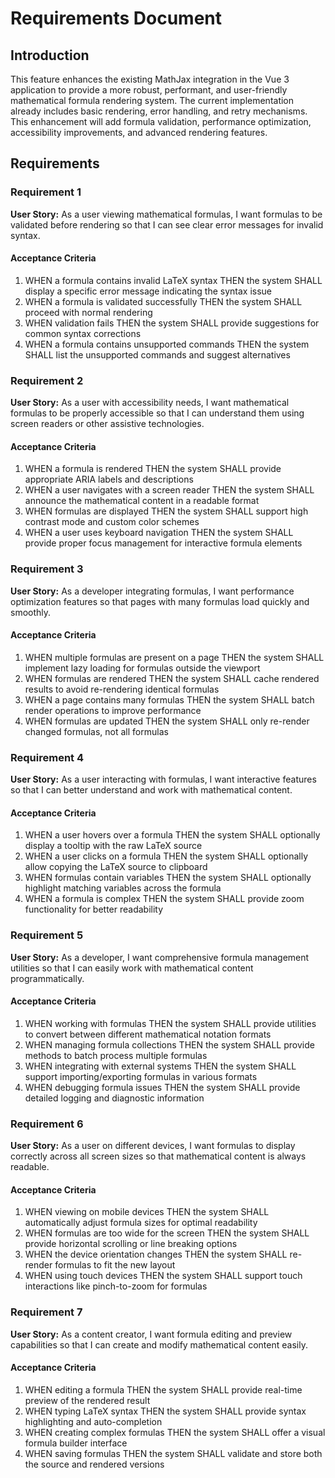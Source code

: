 # Requirements Document

## Introduction

This feature enhances the existing MathJax integration in the Vue 3 application to provide a more robust, performant, and user-friendly mathematical formula rendering system. The current implementation already includes basic rendering, error handling, and retry mechanisms. This enhancement will add formula validation, performance optimization, accessibility improvements, and advanced rendering features.

## Requirements

### Requirement 1

**User Story:** As a user viewing mathematical formulas, I want formulas to be validated before rendering so that I can see clear error messages for invalid syntax.

#### Acceptance Criteria

1. WHEN a formula contains invalid LaTeX syntax THEN the system SHALL display a specific error message indicating the syntax issue
2. WHEN a formula is validated successfully THEN the system SHALL proceed with normal rendering
3. WHEN validation fails THEN the system SHALL provide suggestions for common syntax corrections
4. WHEN a formula contains unsupported commands THEN the system SHALL list the unsupported commands and suggest alternatives

### Requirement 2

**User Story:** As a user with accessibility needs, I want mathematical formulas to be properly accessible so that I can understand them using screen readers or other assistive technologies.

#### Acceptance Criteria

1. WHEN a formula is rendered THEN the system SHALL provide appropriate ARIA labels and descriptions
2. WHEN a user navigates with a screen reader THEN the system SHALL announce the mathematical content in a readable format
3. WHEN formulas are displayed THEN the system SHALL support high contrast mode and custom color schemes
4. WHEN a user uses keyboard navigation THEN the system SHALL provide proper focus management for interactive formula elements

### Requirement 3

**User Story:** As a developer integrating formulas, I want performance optimization features so that pages with many formulas load quickly and smoothly.

#### Acceptance Criteria

1. WHEN multiple formulas are present on a page THEN the system SHALL implement lazy loading for formulas outside the viewport
2. WHEN formulas are rendered THEN the system SHALL cache rendered results to avoid re-rendering identical formulas
3. WHEN a page contains many formulas THEN the system SHALL batch render operations to improve performance
4. WHEN formulas are updated THEN the system SHALL only re-render changed formulas, not all formulas

### Requirement 4

**User Story:** As a user interacting with formulas, I want interactive features so that I can better understand and work with mathematical content.

#### Acceptance Criteria

1. WHEN a user hovers over a formula THEN the system SHALL optionally display a tooltip with the raw LaTeX source
2. WHEN a user clicks on a formula THEN the system SHALL optionally allow copying the LaTeX source to clipboard
3. WHEN formulas contain variables THEN the system SHALL optionally highlight matching variables across the formula
4. WHEN a formula is complex THEN the system SHALL provide zoom functionality for better readability

### Requirement 5

**User Story:** As a developer, I want comprehensive formula management utilities so that I can easily work with mathematical content programmatically.

#### Acceptance Criteria

1. WHEN working with formulas THEN the system SHALL provide utilities to convert between different mathematical notation formats
2. WHEN managing formula collections THEN the system SHALL provide methods to batch process multiple formulas
3. WHEN integrating with external systems THEN the system SHALL support importing/exporting formulas in various formats
4. WHEN debugging formula issues THEN the system SHALL provide detailed logging and diagnostic information

### Requirement 6

**User Story:** As a user on different devices, I want formulas to display correctly across all screen sizes so that mathematical content is always readable.

#### Acceptance Criteria

1. WHEN viewing on mobile devices THEN the system SHALL automatically adjust formula sizes for optimal readability
2. WHEN formulas are too wide for the screen THEN the system SHALL provide horizontal scrolling or line breaking options
3. WHEN the device orientation changes THEN the system SHALL re-render formulas to fit the new layout
4. WHEN using touch devices THEN the system SHALL support touch interactions like pinch-to-zoom for formulas

### Requirement 7

**User Story:** As a content creator, I want formula editing and preview capabilities so that I can create and modify mathematical content easily.

#### Acceptance Criteria

1. WHEN editing a formula THEN the system SHALL provide real-time preview of the rendered result
2. WHEN typing LaTeX syntax THEN the system SHALL provide syntax highlighting and auto-completion
3. WHEN creating complex formulas THEN the system SHALL offer a visual formula builder interface
4. WHEN saving formulas THEN the system SHALL validate and store both the source and rendered versions
